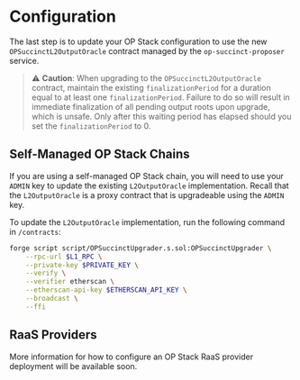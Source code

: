 # Configuration

The last step is to update your OP Stack configuration to use the new `OPSuccinctL2OutputOracle` contract managed by the `op-succinct-proposer` service.

> ⚠️ **Caution**: When upgrading to the `OPSuccinctL2OutputOracle` contract, maintain the existing `finalizationPeriod` for a duration equal to at least one `finalizationPeriod`. Failure to do so will result in immediate finalization of all pending output roots upon upgrade, which is unsafe. Only after this waiting period has elapsed should you set the `finalizationPeriod` to 0.

## Self-Managed OP Stack Chains

If you are using a self-managed OP Stack chain, you will need to use your `ADMIN` key to update the existing `L2OutputOracle` implementation. Recall that the `L2OutputOracle` is a proxy contract that is upgradeable using the `ADMIN` key.

To update the `L2OutputOracle` implementation, run the following command in `/contracts`:

```bash
forge script script/OPSuccinctUpgrader.s.sol:OPSuccinctUpgrader \
    --rpc-url $L1_RPC \
    --private-key $PRIVATE_KEY \
    --verify \
    --verifier etherscan \
    --etherscan-api-key $ETHERSCAN_API_KEY \
    --broadcast \
    --ffi
```

## RaaS Providers

More information for how to configure an OP Stack RaaS provider deployment will be available soon.